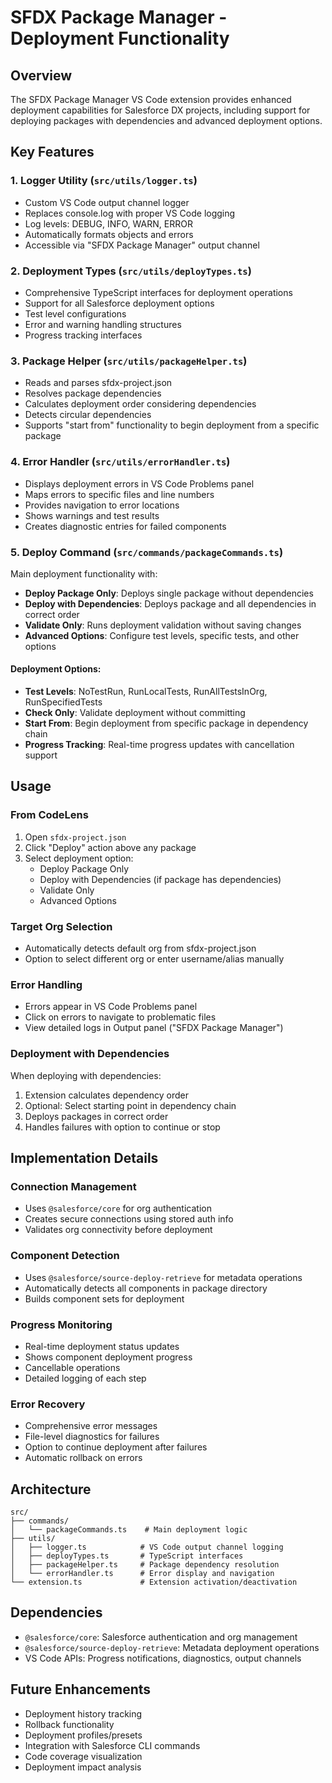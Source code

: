 # SFDX Package Manager - Deployment Functionality

## Overview
The SFDX Package Manager VS Code extension provides enhanced deployment capabilities for Salesforce DX projects, including support for deploying packages with dependencies and advanced deployment options.

## Key Features

### 1. Logger Utility (`src/utils/logger.ts`)
- Custom VS Code output channel logger
- Replaces console.log with proper VS Code logging
- Log levels: DEBUG, INFO, WARN, ERROR
- Automatically formats objects and errors
- Accessible via "SFDX Package Manager" output channel

### 2. Deployment Types (`src/utils/deployTypes.ts`)
- Comprehensive TypeScript interfaces for deployment operations
- Support for all Salesforce deployment options
- Test level configurations
- Error and warning handling structures
- Progress tracking interfaces

### 3. Package Helper (`src/utils/packageHelper.ts`)
- Reads and parses sfdx-project.json
- Resolves package dependencies
- Calculates deployment order considering dependencies
- Detects circular dependencies
- Supports "start from" functionality to begin deployment from a specific package

### 4. Error Handler (`src/utils/errorHandler.ts`)
- Displays deployment errors in VS Code Problems panel
- Maps errors to specific files and line numbers
- Provides navigation to error locations
- Shows warnings and test results
- Creates diagnostic entries for failed components

### 5. Deploy Command (`src/commands/packageCommands.ts`)
Main deployment functionality with:
- **Deploy Package Only**: Deploys single package without dependencies
- **Deploy with Dependencies**: Deploys package and all dependencies in correct order
- **Validate Only**: Runs deployment validation without saving changes
- **Advanced Options**: Configure test levels, specific tests, and other options

#### Deployment Options:
- **Test Levels**: NoTestRun, RunLocalTests, RunAllTestsInOrg, RunSpecifiedTests
- **Check Only**: Validate deployment without committing
- **Start From**: Begin deployment from specific package in dependency chain
- **Progress Tracking**: Real-time progress updates with cancellation support

## Usage

### From CodeLens
1. Open `sfdx-project.json`
2. Click "Deploy" action above any package
3. Select deployment option:
   - Deploy Package Only
   - Deploy with Dependencies (if package has dependencies)
   - Validate Only
   - Advanced Options

### Target Org Selection
- Automatically detects default org from sfdx-project.json
- Option to select different org or enter username/alias manually

### Error Handling
- Errors appear in VS Code Problems panel
- Click on errors to navigate to problematic files
- View detailed logs in Output panel ("SFDX Package Manager")

### Deployment with Dependencies
When deploying with dependencies:
1. Extension calculates dependency order
2. Optional: Select starting point in dependency chain
3. Deploys packages in correct order
4. Handles failures with option to continue or stop

## Implementation Details

### Connection Management
- Uses `@salesforce/core` for org authentication
- Creates secure connections using stored auth info
- Validates org connectivity before deployment

### Component Detection
- Uses `@salesforce/source-deploy-retrieve` for metadata operations
- Automatically detects all components in package directory
- Builds component sets for deployment

### Progress Monitoring
- Real-time deployment status updates
- Shows component deployment progress
- Cancellable operations
- Detailed logging of each step

### Error Recovery
- Comprehensive error messages
- File-level diagnostics for failures
- Option to continue deployment after failures
- Automatic rollback on errors

## Architecture

```
src/
├── commands/
│   └── packageCommands.ts    # Main deployment logic
├── utils/
│   ├── logger.ts            # VS Code output channel logging
│   ├── deployTypes.ts       # TypeScript interfaces
│   ├── packageHelper.ts     # Package dependency resolution
│   └── errorHandler.ts      # Error display and navigation
└── extension.ts             # Extension activation/deactivation
```

## Dependencies
- `@salesforce/core`: Salesforce authentication and org management
- `@salesforce/source-deploy-retrieve`: Metadata deployment operations
- VS Code APIs: Progress notifications, diagnostics, output channels

## Future Enhancements
- Deployment history tracking
- Rollback functionality
- Deployment profiles/presets
- Integration with Salesforce CLI commands
- Code coverage visualization
- Deployment impact analysis